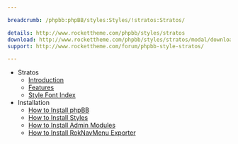 ```yaml
---

breadcrumb: /phpbb:phpBB/styles:Styles/!stratos:Stratos/

details: http://www.rockettheme.com/phpbb/styles/stratos
download: http://www.rockettheme.com/phpbb/styles/stratos/modal/downloads
support: http://www.rockettheme.com/forum/phpbb-style-stratos/

---
```


* Stratos
	* [Introduction](INDEX.md#introduction)
	* [Features](INDEX.md#features)
    * [Style Font Index](../../../technical_tips/general/font_index.md)
* Installation
	* [How to Install phpBB](../../start/install.md)
	* [How to Install Styles](../../start/styles.md)
	* [How to Install Admin Modules](../../start/styles.md#installing-administrative-modules)
	* [How to Install RokNavMenu Exporter](../../modules/roknavmenu.md)